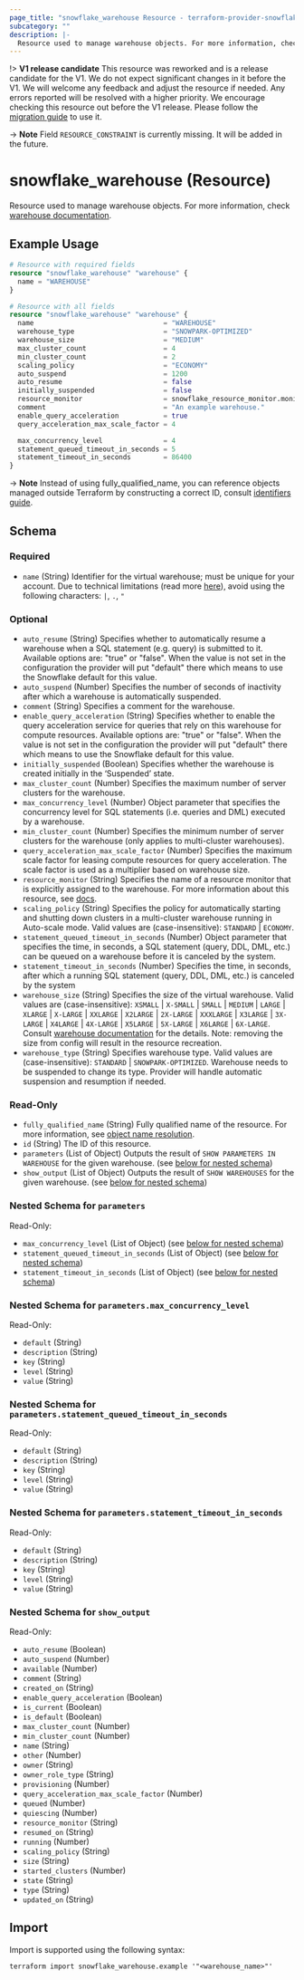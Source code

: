 ```yaml
---
page_title: "snowflake_warehouse Resource - terraform-provider-snowflake"
subcategory: ""
description: |-
  Resource used to manage warehouse objects. For more information, check warehouse documentation https://docs.snowflake.com/en/sql-reference/commands-warehouse.
---
```


!> **V1 release candidate** This resource was reworked and is a release candidate for the V1. We do not expect significant changes in it before the V1. We will welcome any feedback and adjust the resource if needed. Any errors reported will be resolved with a higher priority. We encourage checking this resource out before the V1 release. Please follow the [migration guide](https://github.com/Snowflake-Labs/terraform-provider-snowflake/blob/main/MIGRATION_GUIDE.md#v0920--v0930) to use it.

<!-- TODO(SNOW-1844996): Remove this note.-->
-> **Note** Field `RESOURCE_CONSTRAINT` is currently missing. It will be added in the future.

# snowflake_warehouse (Resource)

Resource used to manage warehouse objects. For more information, check [warehouse documentation](https://docs.snowflake.com/en/sql-reference/commands-warehouse).

## Example Usage

```terraform
# Resource with required fields
resource "snowflake_warehouse" "warehouse" {
  name = "WAREHOUSE"
}

# Resource with all fields
resource "snowflake_warehouse" "warehouse" {
  name                                = "WAREHOUSE"
  warehouse_type                      = "SNOWPARK-OPTIMIZED"
  warehouse_size                      = "MEDIUM"
  max_cluster_count                   = 4
  min_cluster_count                   = 2
  scaling_policy                      = "ECONOMY"
  auto_suspend                        = 1200
  auto_resume                         = false
  initially_suspended                 = false
  resource_monitor                    = snowflake_resource_monitor.monitor.fully_qualified_name
  comment                             = "An example warehouse."
  enable_query_acceleration           = true
  query_acceleration_max_scale_factor = 4

  max_concurrency_level               = 4
  statement_queued_timeout_in_seconds = 5
  statement_timeout_in_seconds        = 86400
}
```
-> **Note** Instead of using fully_qualified_name, you can reference objects managed outside Terraform by constructing a correct ID, consult [identifiers guide](https://registry.terraform.io/providers/Snowflake-Labs/snowflake/latest/docs/guides/identifiers#new-computed-fully-qualified-name-field-in-resources).
<!-- TODO(SNOW-1634854): include an example showing both methods-->

<!-- schema generated by tfplugindocs -->
## Schema

### Required

- `name` (String) Identifier for the virtual warehouse; must be unique for your account. Due to technical limitations (read more [here](https://github.com/Snowflake-Labs/terraform-provider-snowflake/blob/main/docs/technical-documentation/identifiers_rework_design_decisions.md#known-limitations-and-identifier-recommendations)), avoid using the following characters: `|`, `.`, `"`

### Optional

- `auto_resume` (String) Specifies whether to automatically resume a warehouse when a SQL statement (e.g. query) is submitted to it. Available options are: "true" or "false". When the value is not set in the configuration the provider will put "default" there which means to use the Snowflake default for this value.
- `auto_suspend` (Number) Specifies the number of seconds of inactivity after which a warehouse is automatically suspended.
- `comment` (String) Specifies a comment for the warehouse.
- `enable_query_acceleration` (String) Specifies whether to enable the query acceleration service for queries that rely on this warehouse for compute resources. Available options are: "true" or "false". When the value is not set in the configuration the provider will put "default" there which means to use the Snowflake default for this value.
- `initially_suspended` (Boolean) Specifies whether the warehouse is created initially in the ‘Suspended’ state.
- `max_cluster_count` (Number) Specifies the maximum number of server clusters for the warehouse.
- `max_concurrency_level` (Number) Object parameter that specifies the concurrency level for SQL statements (i.e. queries and DML) executed by a warehouse.
- `min_cluster_count` (Number) Specifies the minimum number of server clusters for the warehouse (only applies to multi-cluster warehouses).
- `query_acceleration_max_scale_factor` (Number) Specifies the maximum scale factor for leasing compute resources for query acceleration. The scale factor is used as a multiplier based on warehouse size.
- `resource_monitor` (String) Specifies the name of a resource monitor that is explicitly assigned to the warehouse. For more information about this resource, see [docs](https://registry.terraform.io/providers/Snowflake-Labs/snowflake/latest/docs/resources/resource_monitor).
- `scaling_policy` (String) Specifies the policy for automatically starting and shutting down clusters in a multi-cluster warehouse running in Auto-scale mode. Valid values are (case-insensitive): `STANDARD` | `ECONOMY`.
- `statement_queued_timeout_in_seconds` (Number) Object parameter that specifies the time, in seconds, a SQL statement (query, DDL, DML, etc.) can be queued on a warehouse before it is canceled by the system.
- `statement_timeout_in_seconds` (Number) Specifies the time, in seconds, after which a running SQL statement (query, DDL, DML, etc.) is canceled by the system
- `warehouse_size` (String) Specifies the size of the virtual warehouse. Valid values are (case-insensitive): `XSMALL` | `X-SMALL` | `SMALL` | `MEDIUM` | `LARGE` | `XLARGE` | `X-LARGE` | `XXLARGE` | `X2LARGE` | `2X-LARGE` | `XXXLARGE` | `X3LARGE` | `3X-LARGE` | `X4LARGE` | `4X-LARGE` | `X5LARGE` | `5X-LARGE` | `X6LARGE` | `6X-LARGE`. Consult [warehouse documentation](https://docs.snowflake.com/en/sql-reference/sql/create-warehouse#optional-properties-objectproperties) for the details. Note: removing the size from config will result in the resource recreation.
- `warehouse_type` (String) Specifies warehouse type. Valid values are (case-insensitive): `STANDARD` | `SNOWPARK-OPTIMIZED`. Warehouse needs to be suspended to change its type. Provider will handle automatic suspension and resumption if needed.

### Read-Only

- `fully_qualified_name` (String) Fully qualified name of the resource. For more information, see [object name resolution](https://docs.snowflake.com/en/sql-reference/name-resolution).
- `id` (String) The ID of this resource.
- `parameters` (List of Object) Outputs the result of `SHOW PARAMETERS IN WAREHOUSE` for the given warehouse. (see [below for nested schema](#nestedatt--parameters))
- `show_output` (List of Object) Outputs the result of `SHOW WAREHOUSES` for the given warehouse. (see [below for nested schema](#nestedatt--show_output))

<a id="nestedatt--parameters"></a>
### Nested Schema for `parameters`

Read-Only:

- `max_concurrency_level` (List of Object) (see [below for nested schema](#nestedobjatt--parameters--max_concurrency_level))
- `statement_queued_timeout_in_seconds` (List of Object) (see [below for nested schema](#nestedobjatt--parameters--statement_queued_timeout_in_seconds))
- `statement_timeout_in_seconds` (List of Object) (see [below for nested schema](#nestedobjatt--parameters--statement_timeout_in_seconds))

<a id="nestedobjatt--parameters--max_concurrency_level"></a>
### Nested Schema for `parameters.max_concurrency_level`

Read-Only:

- `default` (String)
- `description` (String)
- `key` (String)
- `level` (String)
- `value` (String)


<a id="nestedobjatt--parameters--statement_queued_timeout_in_seconds"></a>
### Nested Schema for `parameters.statement_queued_timeout_in_seconds`

Read-Only:

- `default` (String)
- `description` (String)
- `key` (String)
- `level` (String)
- `value` (String)


<a id="nestedobjatt--parameters--statement_timeout_in_seconds"></a>
### Nested Schema for `parameters.statement_timeout_in_seconds`

Read-Only:

- `default` (String)
- `description` (String)
- `key` (String)
- `level` (String)
- `value` (String)



<a id="nestedatt--show_output"></a>
### Nested Schema for `show_output`

Read-Only:

- `auto_resume` (Boolean)
- `auto_suspend` (Number)
- `available` (Number)
- `comment` (String)
- `created_on` (String)
- `enable_query_acceleration` (Boolean)
- `is_current` (Boolean)
- `is_default` (Boolean)
- `max_cluster_count` (Number)
- `min_cluster_count` (Number)
- `name` (String)
- `other` (Number)
- `owner` (String)
- `owner_role_type` (String)
- `provisioning` (Number)
- `query_acceleration_max_scale_factor` (Number)
- `queued` (Number)
- `quiescing` (Number)
- `resource_monitor` (String)
- `resumed_on` (String)
- `running` (Number)
- `scaling_policy` (String)
- `size` (String)
- `started_clusters` (Number)
- `state` (String)
- `type` (String)
- `updated_on` (String)

## Import

Import is supported using the following syntax:

```shell
terraform import snowflake_warehouse.example '"<warehouse_name>"'
```
